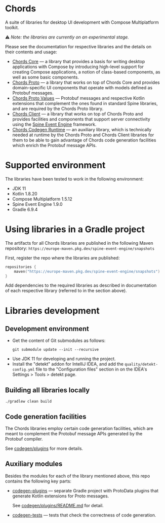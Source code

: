 # Chords

A suite of libraries for desktop UI development with 
Compose Multiplatform toolkit.

:warning: _Note: the libraries are currently on an experimental stage._ 

Please see the documentation for respective libraries and the details on their
contents and usage:
- [Chords Core](core/README.md) — a library that provides a basis for writing 
  desktop applications with Compose by introducing high-level support for
  creating Compose applications, a notion of class-based components, as well as
  some basic components.
- [Chords Proto](proto/README.md) — a library that works on top of Chords Core
  and provides domain-specific UI components that operate with models defined as 
  Protobuf messages.
- [Chords Proto Values](proto-values/README.md) — Protobuf messages and
  respective Kotlin extensions that complement the ones found in standard Spine
  libraries, and are required by the Chords Proto library.
- [Chords Client](client/README.md) — a library that works on top of 
  Chords Proto and provides facilities and components that support server
  connectivity using the [Spine Event Engine](https://spine.io/) framework.
- [Chords Codegen Runtime](codegen/runtime) — an auxiliary library, which is
  technically needed at runtime by the Chords Proto and Chords Client libraries
  for them to be able to gain advantage of Chords code generation facilities
  which enrich the Protobuf message APIs.

# Supported environment

The libraries have been tested to work in the following environment:

- JDK 11
- Kotlin 1.8.20
- Compose Multiplatform 1.5.12
- Spine Event Engine 1.9.0
- Gradle 6.9.4

# Using libraries in a Gradle project

The artifacts for all Chords libraries are published in the following 
Maven repository:
`https://europe-maven.pkg.dev/spine-event-engine/snapshots`

First, register the repo where the libraries are published:
```kotlin
repositories {
    maven("https://europe-maven.pkg.dev/spine-event-engine/snapshots")
}
```

Add dependencies to the required libraries as described in documentation of
each respective library (referred to in the section above).

# Libraries development

## Development environment

- Get the content of Git submodules as follows:
  ```
  git submodule update --init --recursive
  ```
- Use JDK 11 for developing and running the project.
- Install the "detekt" addon for IntelliJ IDEA, and add the
  `quality/detekt-config.yml` file to the "Configuration files" section in
  on the IDEA's Settings > Tools > detekt page.

## Building all libraries locally

```
./gradlew clean build
```

## Code generation facilities

The Chords libraries employ certain code generation facilities, which are meant
to complement the Protobuf message APIs generated by the Protobuf compiler.

See [codegen/plugins](codegen/plugins/README.md) for more details.

## Auxiliary modules

Besides the modules for each of the library mentioned above, this repo contains
the following key parts:

- [codegen-plugins](codegen/plugins) — separate Gradle project with ProtoData
  plugins that generate Kotlin extensions for Proto messages.
  
  See [codegen/plugins/README.md](codegen/plugins/README.md) for detail.

- [codegen-tests](codegen/tests) — tests that check the correctness of code generation.
